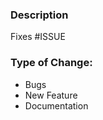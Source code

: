 ### Description

<!--Include a summary of the change and relevant motivation/context. List any dependencies that are required for this change.-->

Fixes #ISSUE

### Type of Change:
<!--**Delete irrelevant options.**-->

- Bugs
- New Feature
- Documentation
